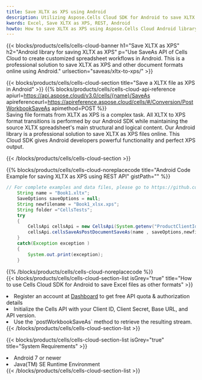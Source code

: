 ```yaml
---
title: Save XLTX as XPS using Android 
description: Utilizing Aspose.Cells Cloud SDK for Android to save XLTX format file as XPS format file. 
kwords: Excel, Save XLTX as XPS, REST, Android
howto: How to save XLTX as XPS using Aspose.Cells Cloud Android library.
---
```



{{< blocks/products/cells/cells-cloud-banner h1="Save XLTX as XPS" h2="Android library for saving XLTX as XPS" p="Use SaveAs API of Cells Cloud to create customized spreadsheet workflows in Android. This is a professional solution to save XLTX as XPS and other document formats online using Android." urlsection="saveas/xltx-to-xps/" >}}

{{< blocks/products/cells/cells-cloud-section  title="Save a XLTX file as XPS in Android" >}}
{{% blocks/products/cells/cells-cloud-api-reference  apiurl=https://api.aspose.cloud/v3.0/cells/{name}/SaveAs  apireferenceurl=https://apireference.aspose.cloud/cells/#/Conversion/PostWorkbookSaveAs  apimethod=POST %}}
<br/>
Saving file formats from XLTX as XPS is a complex task. All XLTX to XPS format transitions is performed by our Android SDK while maintaining the source XLTX spreadsheet's main structural and logical content. Our Android library is a professional solution to save XLTX as XPS files online. This Cloud SDK gives Android developers powerful functionality and perfect XPS output.

{{< /blocks/products/cells/cells-cloud-section >}}

{{% blocks/products/cells/cells-cloud-noreplacecode title="Android Code Example for saving XLTX as XPS using REST API" gistPath="" %}}
  
```java
// For complete examples and data files, please go to https://github.com/aspose-cells-cloud/aspose-cells-cloud-android/
    String name = "Book1.xltx";
    SaveOptions saveOptions = null;
    String newfilename = "Book1_xlsx.xps";
    String folder ="CellsTests";
    try
    {
        CellsApi cellsApi = new CellsApi(System.getenv("ProductClientId"), System.getenv("ProductClientSecret"));
        cellsApi.cellsSaveAsPostDocumentSaveAs(name , saveOptions,newfilename,false,false,folder,null,null,null,true);                       
    }
    catch(Exception exception )
    {
        System.out.print(exception);
    }
```
  
{{% /blocks/products/cells/cells-cloud-noreplacecode  %}}
<br/>
{{< blocks/products/cells/cells-cloud-section-list isGrey="true"  title="How to use Cells Cloud SDK for Android to save Excel files as other formats" >}}
<li>Register an account at <a href="https://dashboard.aspose.cloud/">Dashboard</a> to get free API quota & authorization details</li>
<li>Initialize the Cells API with your Client ID, Client Secret, Base URL, and API version.</li>
<li>Use the `postWorkbookSaveAs` method to retrieve the resulting stream.</li>
{{< /blocks/products/cells/cells-cloud-section-list >}}

{{< blocks/products/cells/cells-cloud-section-list isGrey="true"  title="System Requirements" >}}
<li>Android 7 or newer</li>
<li>Java(TM) SE Runtime Environment</li>
{{< /blocks/products/cells/cells-cloud-section-list >}}
